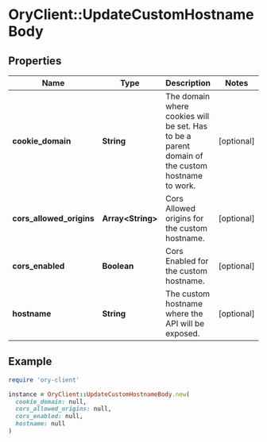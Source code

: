# OryClient::UpdateCustomHostnameBody

## Properties

| Name | Type | Description | Notes |
| ---- | ---- | ----------- | ----- |
| **cookie_domain** | **String** | The domain where cookies will be set. Has to be a parent domain of the custom hostname to work. | [optional] |
| **cors_allowed_origins** | **Array&lt;String&gt;** | Cors Allowed origins for the custom hostname. | [optional] |
| **cors_enabled** | **Boolean** | Cors Enabled for the custom hostname. | [optional] |
| **hostname** | **String** | The custom hostname where the API will be exposed. | [optional] |

## Example

```ruby
require 'ory-client'

instance = OryClient::UpdateCustomHostnameBody.new(
  cookie_domain: null,
  cors_allowed_origins: null,
  cors_enabled: null,
  hostname: null
)
```

